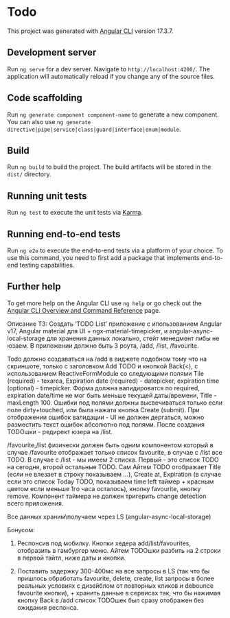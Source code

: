 # Todo

This project was generated with [Angular CLI](https://github.com/angular/angular-cli) version 17.3.7.

## Development server

Run `ng serve` for a dev server. Navigate to `http://localhost:4200/`. The application will automatically reload if you change any of the source files.

## Code scaffolding

Run `ng generate component component-name` to generate a new component. You can also use `ng generate directive|pipe|service|class|guard|interface|enum|module`.

## Build

Run `ng build` to build the project. The build artifacts will be stored in the `dist/` directory.

## Running unit tests

Run `ng test` to execute the unit tests via [Karma](https://karma-runner.github.io).

## Running end-to-end tests

Run `ng e2e` to execute the end-to-end tests via a platform of your choice. To use this command, you need to first add a package that implements end-to-end testing capabilities.

## Further help

To get more help on the Angular CLI use `ng help` or go check out the [Angular CLI Overview and Command Reference](https://angular.io/cli) page.


Описание ТЗ:
Создать ‘TODO List’ приложение с ипользованием Angular v17, Angular material для UI + ngx-material-timepicker, и angular-async-local-storage для хранения данных локально, стейт менедмент либы не юзаем. 
В приложении должно быть 3 роута, /add, /list, /favourite. 


Todo должно создаваться на /add в виджете подобном тому что на скриншоте, только с заголовком Add TODO и кнопкой Back(<), c использованием ReactiveFormModule со следующими полями Tile (required) - texarea, Expiration date (required) - datepicker, expiration time (optional) - timepicker. Форма должна валидироватся по required, expiration date/time не мог быть меньше текущей даты/времени, Title - maxLength 100. Ошибки под полями должны высвечиваться только если поле dirty+touched, или была нажата кнопка Create (submit). При отображении ошибок валидации - UI не должен дергаться, можно разместить текст ошибок абсолютно под полями. После создания TODOшки - редирект юзера на /list.

/favourite,/list физически должен быть одним компонентом который в случае /favourite отображает только список favourite, в случае с /list все TODO. В случае с /list - мы имеем 2 списка. Первый - это список TODO на сегодня, второй остальные TODO. Сам Айтем TODO отображает Title (если не влезает в строку показываем …), Create at, Expiration (в случае если это список Today TODO, показываем time left таймер + красным цветом если меньше 1го часа осталось), кнопку favourite, кнопку remove. Компонент таймера не должен тригерить change detection всего приложения. 

Все данных храним\получаем через LS  (angular-async-local-storage)

Бонусом:
1. Респонсив под мобилку. Кнопки хедера add/list/favourites,  отобразить в гамбургер меню. Айтем TODOшки разбить на 2 строки в первой тайтл, ниже даты и кнопки.

2. Поставить задержку 300-400мс на все запросы в LS (так что бы пришлось обработать favourite, delete, create, list запросы в более реальных условиях с дизейблом от повторных кликов и debounce favourite кнопки), + хранить данные в сервисах так, что бы нажимая кнопку Back в /add список TODOшек был сразу отображен без ожидания респонса.